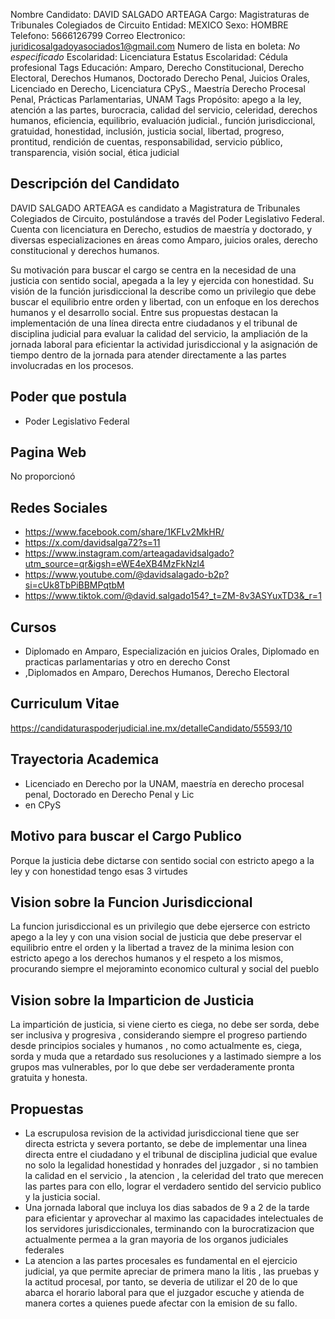 Nombre Candidato: DAVID SALGADO ARTEAGA
Cargo: Magistraturas de Tribunales Colegiados de Circuito
Entidad: MEXICO
Sexo: HOMBRE
Telefono: 5666126799
Correo Electronico: juridicosalgadoyasociados1@gmail.com
Numero de lista en boleta: *No especificado*
Escolaridad: Licenciatura
Estatus Escolaridad: Cédula profesional
Tags Educación: Amparo, Derecho Constitucional, Derecho Electoral, Derechos Humanos, Doctorado Derecho Penal, Juicios Orales, Licenciado en Derecho, Licenciatura CPyS., Maestría Derecho Procesal Penal, Prácticas Parlamentarias, UNAM
Tags Propósito: apego a la ley, atención a las partes, burocracia, calidad del servicio, celeridad, derechos humanos, eficiencia, equilibrio, evaluación judicial., función jurisdiccional, gratuidad, honestidad, inclusión, justicia social, libertad, progreso, prontitud, rendición de cuentas, responsabilidad, servicio público, transparencia, visión social, ética judicial


## Descripción del Candidato 

DAVID SALGADO ARTEAGA es candidato a Magistratura de Tribunales Colegiados de Circuito, postulándose a través del Poder Legislativo Federal. Cuenta con licenciatura en Derecho, estudios de maestría y doctorado, y diversas especializaciones en áreas como Amparo, juicios orales, derecho constitucional y derechos humanos.

Su motivación para buscar el cargo se centra en la necesidad de una justicia con sentido social, apegada a la ley y ejercida con honestidad. Su visión de la función jurisdiccional la describe como un privilegio que debe buscar el equilibrio entre orden y libertad, con un enfoque en los derechos humanos y el desarrollo social. Entre sus propuestas destacan la implementación de una línea directa entre ciudadanos y el tribunal de disciplina judicial para evaluar la calidad del servicio, la ampliación de la jornada laboral para eficientar la actividad jurisdiccional y la asignación de tiempo dentro de la jornada para atender directamente a las partes involucradas en los procesos.


## Poder que postula

- Poder Legislativo Federal


## Pagina Web

No proporcionó


## Redes Sociales

- https://www.facebook.com/share/1KFLv2MkHR/
- https://x.com/davidsalga72?s=11
- https://www.instagram.com/arteagadavidsalgado?utm_source=qr&igsh=eWE4eXB4MzFkNzl4
- https://www.youtube.com/@davidsalagado-b2p?si=cUk8TbPiBBMPqtbM
- https://www.tiktok.com/@david.salgado154?_t=ZM-8v3ASYuxTD3&_r=1


## Cursos

- Diplomado en Amparo, Especialización en juicios Orales, Diplomado en practicas parlamentarias y otro en derecho Const
- ,Diplomados en Amparo, Derechos Humanos, Derecho Electoral


## Curriculum Vitae

https://candidaturaspoderjudicial.ine.mx/detalleCandidato/55593/10


## Trayectoria Academica

- Licenciado en Derecho por la UNAM, maestría en derecho procesal penal, Doctorado en Derecho Penal y Lic
- en CPyS


## Motivo para buscar el Cargo Publico

Porque la justicia debe dictarse con sentido social con estricto apego a la ley y con honestidad tengo esas 3 virtudes


## Vision sobre la Funcion Jurisdiccional

La funcion jurisdiccional es un privilegio que debe ejerserce con estricto apego a la ley y con una vision social de justicia que debe preservar el equilibrio entre el orden y la libertad a travez de la minima lesion con estricto apego a los derechos humanos y el respeto a los mismos, procurando siempre el mejoraminto economico cultural y social del pueblo


## Vision sobre la Imparticion de Justicia

La impartición de justicia, si viene cierto es ciega, no debe ser sorda, debe ser inclusiva y progresiva , considerando siempre el progreso partiendo desde principios sociales y humanos , no como actualmente es, ciega, sorda y muda que a retardado sus resoluciones y a lastimado siempre a los grupos mas vulnerables, por lo que debe ser verdaderamente pronta gratuita y honesta.


## Propuestas

- La escrupulosa revision de la actividad jurisdiccional tiene que ser directa estricta y severa portanto, se debe de implementar una linea directa entre el ciudadano y el tribunal de disciplina judicial que evalue no solo la legalidad honestidad y honrades del juzgador , si no tambien la calidad en el servicio , la atencion , la celeridad del trato que merecen las partes para con ello, lograr el verdadero sentido del servicio publico y la justicia social.
- Una jornada laboral que incluya los dias sabados de 9 a 2 de la tarde para eficientar y aprovechar al maximo las capacidades intelectuales de los servidores jurisdiccionales, terminando con la burocratizacion que actualmente permea a la gran mayoria de los organos judiciales federales
- La atencion a las partes procesales es fundamental en el ejercicio judicial, ya que permite apreciar de primera mano la litis , las pruebas y la actitud procesal, por tanto, se deveria de utilizar el 20 de lo que abarca el horario laboral para que el juzgador escuche y atienda de manera cortes a quienes puede afectar con la emision de su fallo.

